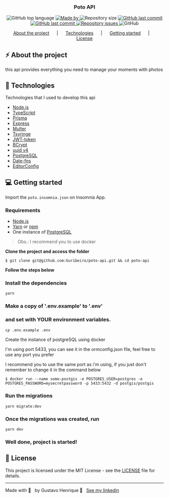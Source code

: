 <h3 align="center">
    Poto API
</h3>

<p align="center">
  <img alt="GitHub top language" src="https://img.shields.io/github/languages/top/Guribeiro/poto-api?color=87403A">
  <a href="https://www.linkedin.com/in/gustavohribeiro/" target="_blank" rel="noopener noreferrer">
    <img alt="Made by" src="https://img.shields.io/badge/made%20by-Gustavo%20Henrique-87403A">
  </a>
  <img alt="Repository size" src="https://img.shields.io/github/repo-size/Guribeiro/poto-api?color=87403A">
  <a href="https://github.com/Guribeiro/poto-api/commits">
    <img alt="GitHub last commit" src="https://img.shields.io/github/last-commit/Guribeiro/poto-api?color=87403A">
  </a>
  <a href="https://github.com/Guribeiro/poto-api/stargazers">
    <img alt="GitHub last commit" src="https://img.shields.io/github/stars/Guribeiro/poto-api?color=87403A">
  </a>
  <a href="https://github.com/Guribeiro/poto-api/issues">
    <img alt="Repository issues" src="https://img.shields.io/github/issues/Guribeiro/poto-api?color=87403A">
  </a>
  <img alt="GitHub" src="https://img.shields.io/github/license/Guribeiro/poto-api?color=87403A">
</p>

<p align="center">
  <a href="#%EF%B8%8F-about-the-project">About the project</a>&nbsp; &nbsp; &nbsp; |&nbsp; &nbsp; &nbsp;
  <a href="#-technologies">Technologies</a>&nbsp; &nbsp; &nbsp; |&nbsp; &nbsp; &nbsp;
  <a href="#-getting-started">Getting started</a>&nbsp; &nbsp; &nbsp; |&nbsp; &nbsp; &nbsp;
  <a href="#-license">License</a>
</p>

## ⚡ About the project

this api provides everything you need to manage your moments with photos

## 🚀 Technologies

Technologies that I used to develop this api

* [Node.js](https://nodejs.org/en/)
* [TypeScript](https://www.typescriptlang.org/)
* [Prisma](https://www.prisma.io/docs)
* [Express](https://expressjs.com/pt-br/)
* [Multer](https://github.com/expressjs/multer)
* [Tsyringe](https://github.com/microsoft/tsyringe)
* [JWT-token](https://jwt.io/)
* [BCrypt](https://github.com/kelektiv/node.bcrypt.js)
* [uuid v4](https://github.com/thenativeweb/uuidv4/)
* [PostgreSQL](https://www.postgresql.org/)
* [Date-fns](https://date-fns.org/)
* [EditorConfig](https://editorconfig.org/)

## 💻 Getting started

Import the `poto.insomnia.json` on Insomnia App.

### Requirements

* [Node.js](https://nodejs.org/en/)
* [Yarn](https://classic.yarnpkg.com/) or [npm](https://www.npmjs.com/)
* One instance of [PostgreSQL](https://www.postgresql.org/)

> Obs.: I recommend you to use docker

**Clone the project and access the folder**

```
$ git clone git@github.com:Guribeiro/poto-api.git && cd poto-api
```

**Follow the steps below**

### Install the dependencies

```
yarn
```

### Make a copy of '.env.example' to '.env'

### and set with YOUR environment variables.

```
cp .env.example .env
```

<div>
  <p>Create the instance of postgreSQL using docker</p>
  <p>I'm using port 5433, you can see it in the ormconfig.json file, feel free to use any port you prefer</p>
  <p>I recommend you to use the same port as i'm using, if you just don't remember to change it in the command below</p>
</div>

```
$ docker run --name some-postgis -e POSTGRES_USER=postgres -e POSTGRES_PASSWORD=mysecretpassword -p 5433:5432 -d postgis/postgis
```

### Run the migrations

```
yarn migrate:dev
```

### Once the migrations was created, run

```
yarn dev
```

### Well done, project is started!

## 📝 License

This project is licensed under the MIT License - see the [LICENSE](LICENSE) file for details.

---

Made with 💜 &nbsp; by Gustavo Henrique 👋 &nbsp; [See my linkedin](https://www.linkedin.com/in/gustavohribeiro/)
